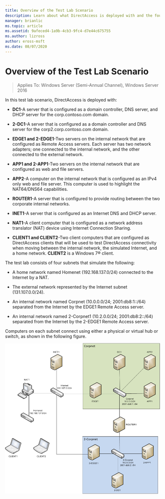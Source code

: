 ```yaml
---
title: Overview of the Test Lab Scenario
description: Learn about what DirectAccess is deployed with and the four subnets that make up the the test lab.
manager: brianlic
ms.topic: article
ms.assetid: 9afeced4-1a9b-4cb3-9fc4-d7e44c675755
ms.author: lizross
author: eross-msft
ms.date: 08/07/2020
---
```

# Overview of the Test Lab Scenario

>Applies To: Windows Server (Semi-Annual Channel), Windows Server 2016

In this test lab scenario, DirectAccess is deployed with:

-   **DC1**-A server that is configured as a domain controller, DNS server, and DHCP server for the corp.contoso.com domain.

-   **2-DC1**-A server that is configured as a domain controller and DNS server for the corp2.corp.contoso.com domain.

-   **EDGE1 and 2-EDGE1**-Two servers on the internal network that are configured as Remote Access servers. Each server has two network adapters; one connected to the internal network, and the other connected to the external network.

-   **APP1 and 2-APP1**-Two servers on the internal network that are configured as web and file servers.

-   **APP2**-A computer on the internal network that is configured as an IPv4 only web and file server. This computer is used to highlight the NAT64/DNS64 capabilities.

-   **ROUTER1**-A server that is configured to provide routing between the two corporate internal networks.

-   **INET1**-A server that is configured as an Internet DNS and DHCP server.

-   **NAT1**-A client computer that is configured as a network address translator (NAT) device using Internet Connection Sharing.

-   **CLIENT1 and CLIENT2**-Two client computers that are configured as DirectAccess clients that will be used to test DirectAccess connectivity when moving between the internal network, the simulated Internet, and a home network. **CLIENT2** is a  Windows 7&reg;  client.

The test lab consists of four subnets that simulate the following:

-   A home network named Homenet (192.168.137.0/24) connected to the Internet by a NAT.

-   The external network represented by the Internet subnet (131.107.0.0/24).

-   An internal network named Corpnet (10.0.0.0/24; 2001:db8:1::/64) separated from the Internet by the EDGE1 Remote Access server.

-   An internal network named 2-Corpnet1 (10.2.0.0/24; 2001:db8:2::/64) separated from the Internet by the 2-EDGE1 Remote Access server.

Computers on each subnet connect using either a physical or virtual hub or switch, as shown in the following figure.

![Test lab overview](../../../media/Overview-of-the-Test-Lab-Scenario_4/TLG_DA_Multisite.png)



